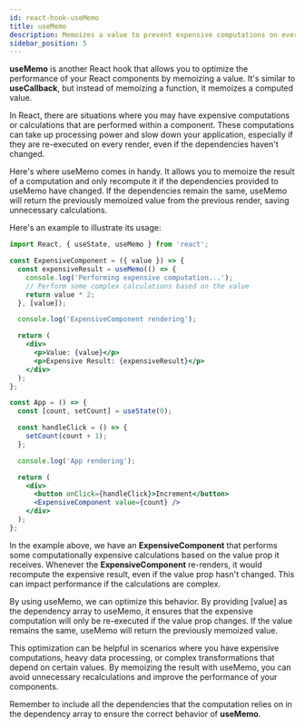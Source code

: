 ```yaml
---
id: react-hook-useMemo
title: useMemo
description: Memoizes a value to prevent expensive computations on every render.
sidebar_position: 5
---
```


**useMemo** is another React hook that allows you to optimize the performance of your React components by memoizing a value. It's similar to **useCallback**, but instead of memoizing a function, it memoizes a computed value.

In React, there are situations where you may have expensive computations or calculations that are performed within a component. These computations can take up processing power and slow down your application, especially if they are re-executed on every render, even if the dependencies haven't changed.

Here's where useMemo comes in handy. It allows you to memoize the result of a computation and only recompute it if the dependencies provided to useMemo have changed. If the dependencies remain the same, useMemo will return the previously memoized value from the previous render, saving unnecessary calculations.

Here's an example to illustrate its usage:

```jsx
import React, { useState, useMemo } from 'react';

const ExpensiveComponent = ({ value }) => {
  const expensiveResult = useMemo(() => {
    console.log('Performing expensive computation...');
    // Perform some complex calculations based on the value
    return value * 2;
  }, [value]);

  console.log('ExpensiveComponent rendering');

  return (
    <div>
      <p>Value: {value}</p>
      <p>Expensive Result: {expensiveResult}</p>
    </div>
  );
};

const App = () => {
  const [count, setCount] = useState(0);

  const handleClick = () => {
    setCount(count + 1);
  };

  console.log('App rendering');

  return (
    <div>
      <button onClick={handleClick}>Increment</button>
      <ExpensiveComponent value={count} />
    </div>
  );
};
```

In the example above, we have an **ExpensiveComponent** that performs some computationally expensive calculations based on the value prop it receives. Whenever the **ExpensiveComponent** re-renders, it would recompute the expensive result, even if the value prop hasn't changed. This can impact performance if the calculations are complex.

By using useMemo, we can optimize this behavior. By providing [value] as the dependency array to useMemo, it ensures that the expensive computation will only be re-executed if the value prop changes. If the value remains the same, useMemo will return the previously memoized value.

This optimization can be helpful in scenarios where you have expensive computations, heavy data processing, or complex transformations that depend on certain values. By memoizing the result with useMemo, you can avoid unnecessary recalculations and improve the performance of your components.

Remember to include all the dependencies that the computation relies on in the dependency array to ensure the correct behavior of **useMemo**.
